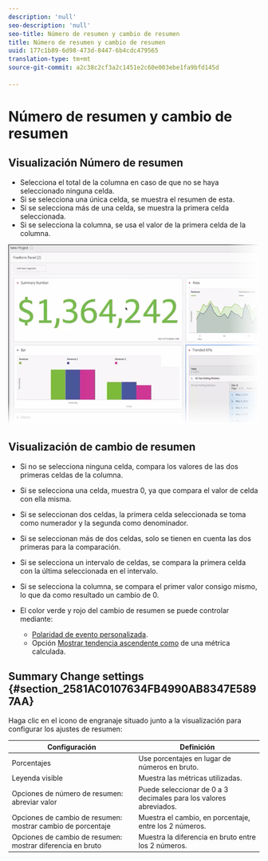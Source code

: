 ```yaml
---
description: 'null'
seo-description: 'null'
seo-title: Número de resumen y cambio de resumen
title: Número de resumen y cambio de resumen
uuid: 177c1b89-6d98-473d-8447-6b4cdc479565
translation-type: tm+mt
source-git-commit: a2c38c2cf3a2c1451e2c60e003ebe1fa9bfd145d

---
```



# Número de resumen y cambio de resumen

## Visualización Número de resumen

* Selecciona el total de la columna en caso de que no se haya seleccionado ninguna celda.
* Si se selecciona una única celda, se muestra el resumen de esta.
* Si se selecciona más de una celda, se muestra la primera celda seleccionada.
* Si se selecciona la columna, se usa el valor de la primera celda de la columna.

![](assets/summary-number.png)

## Visualización de cambio de resumen

* Si no se selecciona ninguna celda, compara los valores de las dos primeras celdas de la columna.
* Si se selecciona una celda, muestra 0, ya que compara el valor de celda con ella misma.
* Si se seleccionan dos celdas, la primera celda seleccionada se toma como numerador y la segunda como denominador.
* Si se seleccionan más de dos celdas, solo se tienen en cuenta las dos primeras para la comparación.
* Si se selecciona un intervalo de celdas, se compara la primera celda con la última seleccionada en el intervalo.
* Si se selecciona la columna, se compara el primer valor consigo mismo, lo que da como resultado un cambio de 0.
* El color verde y rojo del cambio de resumen se puede controlar mediante:

   * [Polaridad de evento personalizada](https://marketing.adobe.com/resources/help/en_US/reference/success_event.html).
   * Opción [Mostrar tendencia ascendente como](https://marketing.adobe.com/resources/help/en_US/analytics/calcmetrics/cm_build_metrics.html) de una métrica calculada.

## Summary Change settings {#section_2581AC0107634FB4990AB8347E5897AA}

Haga clic en el icono de engranaje situado junto a la visualización para configurar los ajustes de resumen:

| Configuración | Definición |
|--- |--- |
| Porcentajes | Use porcentajes en lugar de números en bruto. |
| Leyenda visible | Muestra las métricas utilizadas. |
| Opciones de número de resumen: abreviar valor | Puede seleccionar de 0 a 3 decimales para los valores abreviados. |
| Opciones de cambio de resumen: mostrar cambio de porcentaje | Muestra el cambio, en porcentaje, entre los 2 números. |
| Opciones de cambio de resumen: mostrar diferencia en bruto | Muestra la diferencia en bruto entre los 2 números. |